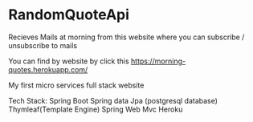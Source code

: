 # RandomQuoteApi
Recieves Mails at morning from this website where you can subscribe / unsubscribe to mails

You can find by website by click this https://morning-quotes.herokuapp.com/

My first micro services full stack website 

Tech Stack:
  Spring Boot
  Spring data Jpa (postgresql database)
  Thymleaf(Template Engine) 
  Spring Web Mvc
  Heroku
  
 
